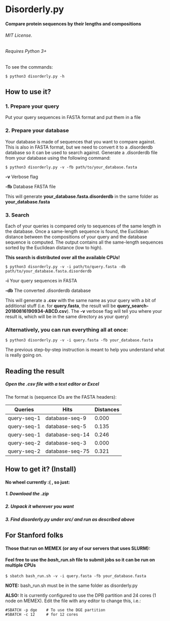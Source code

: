 # Disorderly.py
#### Compare protein sequences by their lengths and compositions
###### MIT License.
###### Requires Python 3+

To see the commands:
```
$ python3 disorderly.py -h
```

## How to use it?

### 1. Prepare your query
Put your query sequences in FASTA format and put them in a file

### 2. Prepare your database
Your database is made of sequences that you want to compare against.
This is also in FASTA format, but we need to convert it to a .disorderdb
database so it can be used to search against.
Generate a .disorderdb file from your database using the following
command:

```
$ python3 disorderly.py -v -fb path/to/your_database.fasta
```

__-v__ Verbose flag

__-fb__ Database FASTA file

This will generate __your_database.fasta.disorderdb__ in the same
folder as __your_database.fasta__

### 3. Search
Each of your queries is compared only to sequences of the same length in
the database.
Once a same-length sequence is found, the Euclidean distance between the
compositions
of your query and the database sequence is computed. The output contains
all the same-length sequences sorted by the Euclidean distance (low to
high).

__This search is distributed over all the available CPUs!__
```
$ python3 disorderly.py -v -i path/to/query.fasta -db path/to/your_database.fasta.disorderdb
```
__-i__ Your query sequences in FASTA

__-db__ The converted .disorderdb database

This will generate a __.csv__ with the same name as your query with a
bit of additional stuff (i.e. for __query.fasta__, the result will be
__query_search-20180816190934-ABCD.csv__). The __-v__ verbose flag will
tell you where your result is, which will be in the same directory as
your query)

### Alternatively, you can run everything all at once:
```
$ python3 disorderly.py -v -i query.fasta -fb your_database.fasta
```
The previous step-by-step instruction is meant to help you understand what is really
going on.

## Reading the result
##### Open the .csv file with a text editor or Excel
The format is (sequence IDs are the FASTA headers):

Queries|Hits|Distances
---|---|---
query-seq-1|database-seq-9|0.000
query-seq-1|database-seq-5|0.135
query-seq-1|database-seq-14|0.246
query-seq-2|database-seq-3|0.000
query-seq-2|database-seq-75|0.321


## How to get it? (Install)
#### No wheel currently :( , so just:
##### 1. Download the .zip
##### 2. Unpack it wherever you want
##### 3. Find disorderly.py under src/ and run as described above

## For Stanford folks
#### Those that run on MEMEX (or any of our servers that uses SLURM):
#### Feel free to use the _bash_run.sh_ file to submit jobs so it can be run on multiple CPUs

```
$ sbatch bash_run.sh -v -i query.fasta -fb your_database.fasta
```
__NOTE:__ bash_run.sh must be in the same folder as disorderly.py

__ALSO:__ It is currently configured to use the DPB partition and 24 cores (1 node on MEMEX). Edit the file with any editor to change this, i.e.:
```
#SBATCH -p dge    # To use the DGE partition
#SBATCH -c 12     # for 12 cores
```
